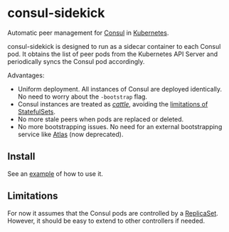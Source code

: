 # consul-sidekick

Automatic peer management for [Consul](https://www.consul.io/) in
[Kubernetes](https://kubernetes.io/).

consul-sidekick is designed to run as a sidecar container to each Consul pod. It
obtains the list of peer pods from the Kubernetes API Server and periodically
syncs the Consul pod accordingly.

Advantages:
* Uniform deployment. All instances of Consul are deployed identically. No need
  to worry about the `-bootstrap` flag.
* Consul instances are treated as [_cattle_](http://cloudscaling.com/blog/cloud-computing/the-history-of-pets-vs-cattle/), avoiding the [limitations of StatefulSets](https://kubernetes.io/docs/concepts/workloads/controllers/statefulset/#limitations).  
* No more stale peers when pods are replaced or deleted.
* No more bootstrapping issues. No need for an external bootstrapping service
  like [Atlas](https://www.consul.io/docs/guides/atlas.html) (now deprecated).

## Install

See an [example](/examples) of how to use it.

## Limitations

For now it assumes that the Consul pods are controlled by a
[ReplicaSet](https://kubernetes.io/docs/concepts/workloads/controllers/replicaset/).
However, it should be easy to extend to other controllers if needed.
